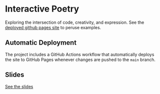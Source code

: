 # Interactive Poetry

Exploring the intersection of code, creativity, and expression. See the [deployed github pages site](https://low-ghost.github.io/interactive-poetry) to peruse examples.

## Automatic Deployment

The project includes a GitHub Actions workflow that automatically deploys the site to GitHub Pages whenever changes are pushed to the `main` branch.

## Slides

[See the slides](https://low-ghost.github.io/interactive-poetry/slides/slides.html)
